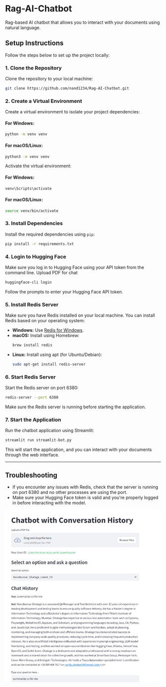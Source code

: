 
# Rag-AI-Chatbot

Rag-based AI chatbot that allows you to interact with your documents using natural language.

## Setup Instructions

Follow the steps below to set up the project locally:

### 1. **Clone the Repository**

Clone the repository to your local machine:

```bash
git clone https://github.com/nand1234/Rag-AI-Chatbot.git
```

### 2. **Create a Virtual Environment**

Create a virtual environment to isolate your project dependencies:

#### For Windows:
```bash
python -m venv venv
```

#### For macOS/Linux:
```bash
python3 -m venv venv
```

Activate the virtual environment:

#### For Windows:
```bash
venv\Scripts\activate
```

#### For macOS/Linux:
```bash
source venv/bin/activate
```

### 3. **Install Dependencies**

Install the required dependencies using `pip`:

```bash
pip install -r requirements.txt
```

### 4. **Login to Hugging Face**

Make sure you log in to Hugging Face using your API token from the command line.
Upload PDF for chat

```bash
huggingface-cli login
```

Follow the prompts to enter your Hugging Face API token.

### 5. **Install Redis Server**

Make sure you have Redis installed on your local machine. You can install Redis based on your operating system:

- **Windows:** Use [Redis for Windows](https://github.com/tporadowski/redis/releases).
- **macOS:** Install using Homebrew:
  ```bash
  brew install redis
  ```
- **Linux:** Install using apt (for Ubuntu/Debian):
  ```bash
  sudo apt-get install redis-server
  ```

### 6. **Start Redis Server**

Start the Redis server on port 6380:

```bash
redis-server --port 6380
```

Make sure the Redis server is running before starting the application.

### 7. **Start the Application**

Run the chatbot application using Streamlit:

```bash
streamlit run streamlit-bot.py
```

This will start the application, and you can interact with your documents through the web interface.

---

## Troubleshooting

- If you encounter any issues with Redis, check that the server is running on port 6380 and no other processes are using the port.
- Make sure your Hugging Face token is valid and you're properly logged in before interacting with the model.


![alt text](image.png)

